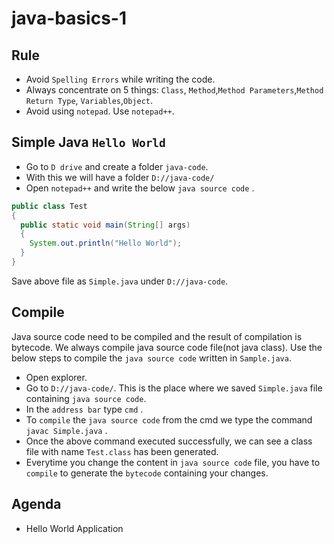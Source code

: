 # java-basics-1

## Rule
* Avoid `Spelling Errors` while writing the code.
* Always concentrate on 5 things: `Class`, `Method`,`Method Parameters`,`Method Return Type`, `Variables`,`Object`.
* Avoid using `notepad`. Use `notepad++`.

Simple Java `Hello World`
------------------------
* Go to `D drive` and create a folder `java-code`.
* With this we will have a folder `D://java-code/`
* Open `notepad++` and write the below `java source code` .

```java
public class Test
{
  public static void main(String[] args)
  {
    System.out.println("Hello World");
  }
}
```

Save above file as `Simple.java` under `D://java-code`. 

Compile
-------
Java source code need to be compiled and the result of compilation is bytecode. We always compile java source code file(not java class). Use the below steps to compile the `java source code` written in `Sample.java`.

* Open explorer. 
* Go to `D://java-code/`. This is the place where we saved `Simple.java` file containing `java source code`.
* In the `address bar` type `cmd` .
* To `compile` the `java source code` from the cmd we type the command `javac Simple.java` .
* Once the above command executed successfully, we can see a class file with name `Test.class` has been generated.
* Everytime you change the content in `java source code` file, you have to `compile` to generate the `bytecode` containing your changes.

## Agenda
* Hello World Application

